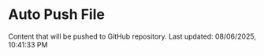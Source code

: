 # Auto Push File

Content that will be pushed to GitHub repository.
Last updated: 08/06/2025, 10:41:33 PM